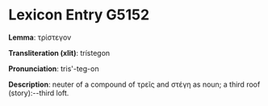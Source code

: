 # Lexicon Entry G5152

**Lemma**: τρίστεγον

**Transliteration (xlit)**: trístegon

**Pronunciation**: tris'-teg-on

**Description**:
neuter of a compound of τρεῖς and στέγη as noun; a third roof (story):--third loft.
